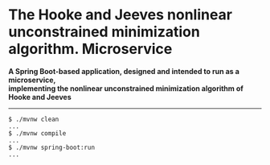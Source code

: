 # The Hooke and Jeeves nonlinear unconstrained minimization algorithm. Microservice

**A Spring Boot-based application, designed and intended to run as a microservice,
<br />implementing the nonlinear unconstrained minimization algorithm of Hooke and Jeeves**

---

```
$ ./mvnw clean
...
$ ./mvnw compile
...
$ ./mvnw spring-boot:run
...
```
